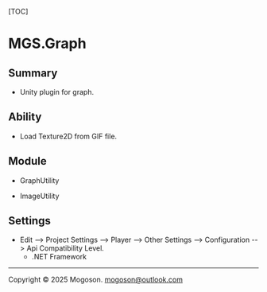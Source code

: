 [TOC]

# MGS.Graph

## Summary
- Unity plugin for graph.

## Ability

- Load Texture2D from GIF file.

## Module

- GraphUtility

- ImageUtility

## Settings

- Edit --> Project Settings --> Player --> Other Settings --> Configuration --> Api Compatibility Level.
  - .NET Framework

------

Copyright © 2025 Mogoson.	mogoson@outlook.com
